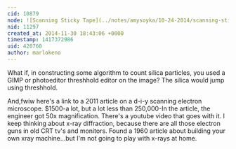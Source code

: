 ```yaml
---
cid: 10879
node: ![Scanning Sticky Tape](../notes/amysoyka/10-24-2014/scanning-sticky-tape)
nid: 11297
created_at: 2014-11-30 18:43:06 +0000
timestamp: 1417372986
uid: 420760
author: marlokeno
---
```



What if, in constructing some algorithm to count silica particles, you used a GIMP or photoeditor threshhold editor on the image? The silica would jump using threshhold.

And,fwiw here's a link to a 2011 article on a d-i-y scanning electron microscope. $1500-a lot, but a lot less than 250,000-In the article, the engineer got 50x magnification. There's a youtube video that goes with it.
I keep thinking about x-ray diffraction, because there are all those electron guns in old CRT tv's and monitors. Found a 1960 article about building your own xray machine...but I'm not going to play with x-rays at home.
